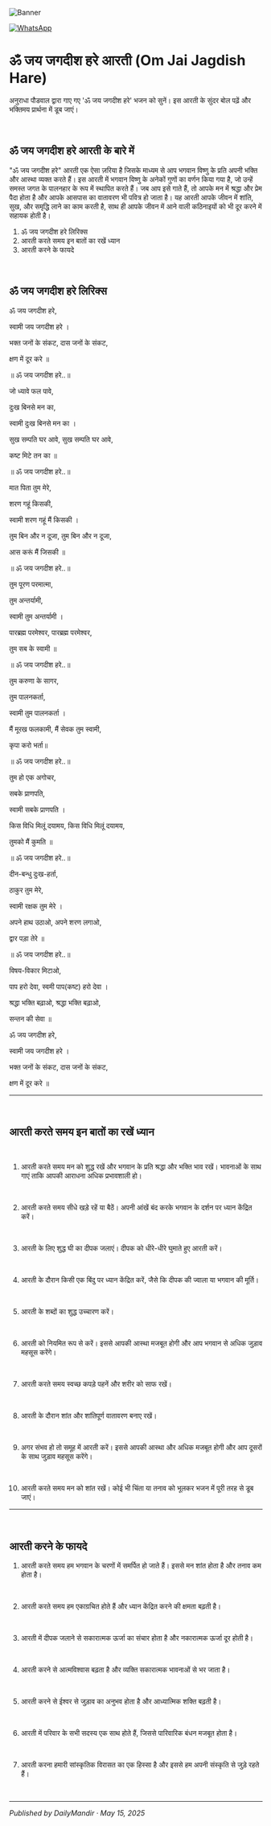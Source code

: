 <!-- Banner SVG -->
![Banner](https://raw.githubusercontent.com/anandwana001/content-repo/refs/heads/main/aarti/jagdish/jagdish_aarti_banner.png)

<!-- Share & WhatsApp icons as SVG -->
<a href="https://api.whatsapp.com/send?text=Check%20out%20this%20article%20in%20the%20Hanuman%20Chalisa%20app%3A%20https%3A%2F%2Fwww.sattvikmitr.com%2Farticles%3FcontentUrl%3Dhttps%253A%252F%252Fraw.githubusercontent.com%252Fanandwana001%252Fcontent-repo%252Frefs%252Fheads%252Fmain%252Faarti%252Fganesh%252Fjagdish_aarti_hindi.md%26title%3DGanesh%2520Aarti">
  <img src="https://raw.githubusercontent.com/anandwana001/content-repo/refs/heads/main/assets/ic_wtsapp_share_rounded.svg" alt="WhatsApp"/>
</a>

<br>


# ॐ जय जगदीश हरे आरती (Om Jai Jagdish Hare)
अनुराधा पौडवाल द्वारा गाए गए 'ॐ जय जगदीश हरे' भजन को सुनें। इस आरती के सुंदर बोल पढ़ें और भक्तिमय प्रार्थना में डूब जाएं।

<br>

## ॐ जय जगदीश हरे आरती के बारे में
"ॐ जय जगदीश हरे" आरती एक ऐसा ज़रिया है जिसके माध्यम से आप भगवान विष्णु के प्रति अपनी भक्ति और आस्था व्यक्त करते हैं। इस आरती में भगवान विष्णु के अनेकों गुणों का वर्णन किया गया है, जो उन्हें समस्त जगत के पालनहार के रूप में स्थापित करते हैं। जब आप इसे गाते हैं, तो आपके मन में श्रद्धा और प्रेम पैदा होता है और आपके आसपास का वातावरण भी पवित्र हो जाता है। यह आरती आपके जीवन में शांति, सुख, और समृद्धि लाने का काम करती है, साथ ही आपके जीवन में आने वाली कठिनाइयों को भी दूर करने में सहायक होती है।

1. ॐ जय जगदीश हरे लिरिक्स
2. आरती करते समय इन बातों का रखें ध्यान
3. आरती करने के फायदे

<br>

## ॐ जय जगदीश हरे लिरिक्स
ॐ जय जगदीश हरे,

स्वामी जय जगदीश हरे ।

भक्त जनों के संकट, दास जनों के संकट,

क्षण में दूर करे ॥

॥ ॐ जय जगदीश हरे..॥

जो ध्यावे फल पावे,

दुःख बिनसे मन का,

स्वामी दुःख बिनसे मन का ।

सुख सम्पति घर आवे, सुख सम्पति घर आवे,

कष्ट मिटे तन का ॥

॥ ॐ जय जगदीश हरे..॥

मात पिता तुम मेरे,

शरण गहूं किसकी,

स्वामी शरण गहूं मैं किसकी ।

तुम बिन और न दूजा, तुम बिन और न दूजा,

आस करूं मैं जिसकी ॥

॥ ॐ जय जगदीश हरे..॥

तुम पूरण परमात्मा,

तुम अन्तर्यामी,

स्वामी तुम अन्तर्यामी ।

पारब्रह्म परमेश्वर, पारब्रह्म परमेश्वर,

तुम सब के स्वामी ॥

॥ ॐ जय जगदीश हरे..॥

तुम करुणा के सागर,

तुम पालनकर्ता,

स्वामी तुम पालनकर्ता ।

मैं मूरख फलकामी, मैं सेवक तुम स्वामी,

कृपा करो भर्ता॥

॥ ॐ जय जगदीश हरे..॥

तुम हो एक अगोचर,

सबके प्राणपति,

स्वामी सबके प्राणपति ।

किस विधि मिलूं दयामय, किस विधि मिलूं दयामय,

तुमको मैं कुमति ॥

॥ ॐ जय जगदीश हरे..॥

दीन-बन्धु दुःख-हर्ता,

ठाकुर तुम मेरे,

स्वामी रक्षक तुम मेरे ।

अपने हाथ उठाओ, अपने शरण लगाओ,

द्वार पड़ा तेरे ॥

॥ ॐ जय जगदीश हरे..॥

विषय-विकार मिटाओ,

पाप हरो देवा, स्वमी पाप(कष्ट) हरो देवा ।

श्रद्धा भक्ति बढ़ाओ, श्रद्धा भक्ति बढ़ाओ,

सन्तन की सेवा ॥

ॐ जय जगदीश हरे,

स्वामी जय जगदीश हरे ।

भक्त जनों के संकट, दास जनों के संकट,

क्षण में दूर करे ॥

---
<br>


## आरती करते समय इन बातों का रखें ध्यान
<br>

1. आरती करते समय मन को शुद्ध रखें और भगवान के प्रति श्रद्धा और भक्ति भाव रखें। भावनाओं के साथ गाएं ताकि आपकी आराधना अधिक प्रभावशाली हो।

<br>

2. आरती करते समय सीधे खड़े रहें या बैठें। अपनी आंखें बंद करके भगवान के दर्शन पर ध्यान केंद्रित करें।

<br>

3. आरती के लिए शुद्ध घी का दीपक जलाएं। दीपक को धीरे-धीरे घुमाते हुए आरती करें।

<br>

4. आरती के दौरान किसी एक बिंदु पर ध्यान केंद्रित करें, जैसे कि दीपक की ज्वाला या भगवान की मूर्ति।

<br>

5. आरती के शब्दों का शुद्ध उच्चारण करें।

<br>

6. आरती को नियमित रूप से करें। इससे आपकी आस्था मजबूत होगी और आप भगवान से अधिक जुड़ाव महसूस करेंगे।

<br>

7. आरती करते समय स्वच्छ कपड़े पहनें और शरीर को साफ रखें।

<br>

8. आरती के दौरान शांत और शांतिपूर्ण वातावरण बनाए रखें।

<br>

9. अगर संभव हो तो समूह में आरती करें। इससे आपकी आस्था और अधिक मजबूत होगी और आप दूसरों के साथ जुड़ाव महसूस करेंगे।

<br>

10. आरती करते समय मन को शांत रखें। कोई भी चिंता या तनाव को भूलकर भजन में पूरी तरह से डूब जाएं।

---
<br>


## आरती करने के फायदे

1. आरती करते समय हम भगवान के चरणों में समर्पित हो जाते हैं। इससे मन शांत होता है और तनाव कम होता है।

<br>

2. आरती करते समय हम एकाग्रचित होते हैं और ध्यान केंद्रित करने की क्षमता बढ़ती है।

<br>

3. आरती में दीपक जलाने से सकारात्मक ऊर्जा का संचार होता है और नकारात्मक ऊर्जा दूर होती है।

<br>

4. आरती करने से आत्मविश्वास बढ़ता है और व्यक्ति सकारात्मक भावनाओं से भर जाता है।

<br>

5. आरती करने से ईश्वर से जुड़ाव का अनुभव होता है और आध्यात्मिक शक्ति बढ़ती है।

<br>

6. आरती में परिवार के सभी सदस्य एक साथ होते हैं, जिससे पारिवारिक बंधन मजबूत होता है।

<br>

7. आरती करना हमारी सांस्कृतिक विरासत का एक हिस्सा है और इससे हम अपनी संस्कृति से जुड़े रहते हैं।

<br>

---

*Published by DailyMandir · May 15, 2025*
